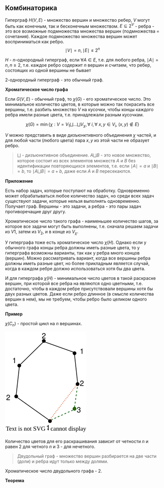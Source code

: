 ## Комбинаторика

Гиперграф $H(V,E)$ - множество вершин и множество ребер, $V$ могут быть как конечным, так и бесконечным множеством. $E \subseteq 2^V$ - ребра - это все возможные подмножества множества вершин (подмножества = сочетания). Каждое подмножество множества вершин может восприниматься как ребро.
$$
\mid V\mid = n, \mid E\mid \le 2^n
$$

$H$ - $n$-однородный гиперграф, если $\forall A\in E$, т.е. для любого ребра, $\mid A\mid = n, n\ge 2$, т.е. каждое ребро содержит $n$ вершин и считаем, что ребер, состоящих из одной вершины не бывает

$2$-однородный гиперграф - это обычный граф.

**Хроматическое число графа**

Если $G(V,E)$ - обычный граф, то $\chi(G)$ - его хроматическое число. Это минимальное количество цветов, в которые можно так покрасить все вершины, т.е. разбить множество $V$ на кусочки, чтобы концы каждого ребра имели разные цвета, т.е. принадлежали разным кусочкам.

$$
\chi(G) = \min \Big\{ \chi: V = V_1 \bigsqcup \ldots \bigsqcup V_\chi, \forall\ i, \forall\ x,y\in V_i,\ (x,y) \notin E \Big\}
$$

$V$ можно представить в виде дизъюнктивного объединения $\chi$ частей, и для любой части (любого цвета) пара $x,y$ из этой части не образует ребро. 

> $\bigsqcup$ - дизъюнктивное объединение. $A \bigsqcup B$ - это новое множество, которое состоит из всех элементов множеств $A$ и $B$ без идентификации повторяющихся элементов, т.е. если $\mid A\mid = a$ и $\mid B\mid = b$, то $\mid A \bigsqcup B\mid = a+b$, даже если $A$ и $B$ пересекаются.

**Приложение**

Есть набор задач, которые поступают на обработку. Одновременно может обрабатываться любое количество задач, но среди всех задач существуют задачи, которые нельзя выполнять одновременно. Получает граф. Вершины - это задачи, а ребра - это пары задач противоречащие друг другу.

Хроматическое число такого графа - наименьшее количество шагов, за которое все задачи могут быть выполнены, т.е. сначала решаем задачи из $V1$, затем из $V_2$, и в конце из $V_\chi$.

У гиперграфа тоже есть хроматическое число $\chi(H)$. Однако если у обычного графа концы ребра должны иметь разные цвета, то у гиперграфа возможны варианты, так как у ребра много концов (вершин). Можно рассматривать вариант, когда все вершины ребра должны иметь разные цвет, но более прикладным является случай, когда в каждом ребре должно использоваться хотя бы два цвета.

И для гиперграфа $\chi(H)$ - минимальное число цветов в такой раскраске вершин, при которой все ребра на являются одно цветными, т.е. достаточно, чтобы в каждом ребре присутствовали вершины хотя бы двух разных цветов. Даже если ребро длинное (в смысле количества вершин в нем), мы не требуем, чтобы ребро было целиком одного цвета.

**Пример**

$\chi (C_n)$ - простой цикл на $n$ вершинах.

<img src='./img/pict-01.svg'>

Количество цветов для его раскрашивания зависит от четности $n$ и равен $2$ для четного $n$ и $3$ - для нечетного.

> Двудольный граф - множество вершин разбирается на две части (доли) и ребра идут только между долями.

Хроматическое число двудольного графа - $2$.

**Теорема**